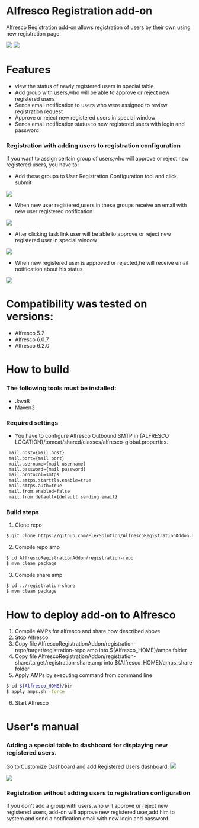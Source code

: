 # Alfresco Registration add-on

Alfresco Registration add-on allows registration of users by their own using new registration page.  

![](readme_resources/9-config.png) ![](readme_resources/10-config.png)

# Features
 - view the status of newly registered users in special table
 - Add group with users,who will be able to approve or reject new registered users
 - Sends email notification to users who were assigned to review registration request
 - Approve or reject new registered users in special window
 - Sends email notification status to new registered users with login and password

### Registration with adding users to registration configuration
If you want to assign certain group of users,who will approve or reject new registered 
users, you have to:
 - Add these groups to User Registration Configuration tool and click submit
  
  ![](readme_resources/8-config.png)
  
 - When new user registered,users in these groups receive an email with 
 new user registered notification
 
 ![](readme_resources/2-config.png)
 
 - After clicking task link user will be able to approve or reject new registered user
 in special window
 
 ![](readme_resources/5-config.png)
 
 - When new registered user is approved or rejected,he will receive email notification
 about his status
 
 ![](readme_resources/3-config.png)

 # Compatibility was tested on versions:
  - Alfresco 5.2
  - Alfresco 6.0.7
  - Alfresco 6.2.0
 
 # How to build
 ### The following tools must be installed:
 - Java8
 - Maven3
  ### Required settings
  - You have to configure Alfresco Outbound SMTP in {ALFRESCO LOCATION}/tomcat/shared/classes/alfresco-global.properties.
  ```sh
   mail.host={mail host}
   mail.port={mail port}
   mail.username={mail username}
   mail.password={mail password}
   mail.protocol=smtps
   mail.smtps.starttls.enable=true
   mail.smtps.auth=true
   mail.from.enabled=false
   mail.from.default={default sending email}
   ```
 
 ### Build steps
 1. Clone repo
 ```sh
 $ git clone https://github.com/FlexSolution/AlfrescoRegistrationAddon.git
 ```
 2. Compile repo amp 
 
 ```sh
 $ cd AlfrescoRegistrationAddon/registration-repo
 $ mvn clean package
 ```
 
 3. Compile share amp
 
 ```sh
 $ cd ../registration-share
 $ mvn clean package
 ```
 
 # How to deploy add-on to Alfresco
 
 1. Compile AMPs for alfresco and share how described above
 2. Stop Alfresco
 3. Copy file AlfrescoRegistrationAddon/registration-repo/target/registration-repo.amp into ${Alfresco_HOME}/amps folder
 4. Copy file AlfrescoRegistrationAddon/registration-share/target/registration-share.amp into ${Alfresco_HOME}/amps_share folder
 5. Apply AMPs by executing command from command line
 ```sh
 $ cd ${Alfresco_HOME}/bin
 $ apply_amps.sh -force
 ```
 6. Start Alfresco
 
# User's manual
### Adding a special table to dashboard for displaying new registered users.
Go to Customize Dashboard and add Registered Users dashboard.
 ![](readme_resources/7-config.png)
 
 ![](readme_resources/1-config.png)
 
### Registration without adding users to registration configuration
If you don't add a group with users,who will approve or reject new registered users,
add-on will approve new registered user,add him to system and send a notification email
with new login and password.


 
 
 


